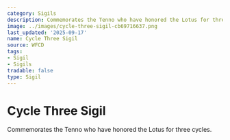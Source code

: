 ```yaml
---
category: Sigils
description: Commemorates the Tenno who have honored the Lotus for three cycles.
image: ../images/cycle-three-sigil-cb69716637.png
last_updated: '2025-09-17'
name: Cycle Three Sigil
source: WFCD
tags:
- Sigil
- Sigils
tradable: false
type: Sigil
---
```


# Cycle Three Sigil

Commemorates the Tenno who have honored the Lotus for three cycles.

